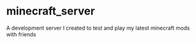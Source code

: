 # minecraft_server

A development server I created to test and play my latest minecraft mods with friends
